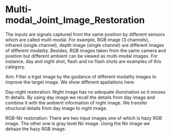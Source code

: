 # Multi-modal_Joint_Image_Restoration

The inputs are signals captured from the same position by different sensors which are called multi-modal.
For example, RGB image (3 channels), infrared (single channel), depth image (single channel) are different images
of different modality. Besides, RGB images taken from the same camera and position but different ambient can
be viewed as multi-modal images. For instance, day and night shot, flash and no flash shots are examples of this 
category.

Aim:
Filter a trget image by the guidance of different modality images to improve the target image. We show different 
appliations here:

Day-night restoration: Night image has no adequate illumination so it misses th details. By using day image we recall the details from day image and combine it with the ambient information of night image. We transfer structural details from day
image to night image.

RGB-Nir restoration: There are two input images one of which is hazy RGB image. The other one is gray level Nir image. Using
the Nir image we dehaze the hazy RGB image.

